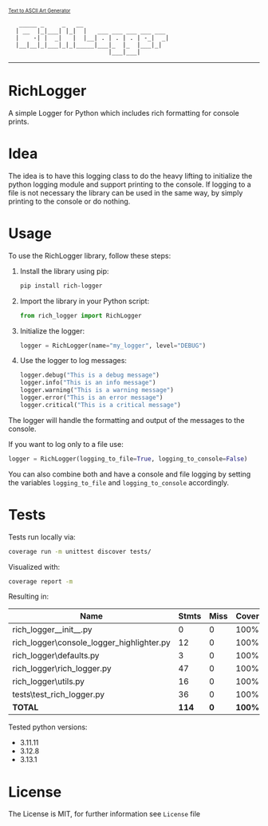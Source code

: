 <sub><sub> [Text to ASCII Art Generator](https://patorjk.com/software/taag/#p=display&c=bash&f=Rectangles&t=RichLogger)
</sub></sub>

```
   _____ _     _   __
  | __  |_|___| |_|  |   ___ ___ ___ ___ ___
  |    -| |  _|   |  |__| . | . | . | -_|  _|
  |__|__|_|___|_|_|_____|___|_  |_  |___|_|
                            |___|___|
```

---

# RichLogger

A simple Logger for Python which includes rich formatting for console prints.

# Idea

The idea is to have this logging class to do the heavy lifting to initialize the python logging module and support printing to the console.
If logging to a file is not necessary the library can be used in the same way, by simply printing to the console or do nothing.

# Usage

To use the RichLogger library, follow these steps:

1. Install the library using pip:

   ```bash
   pip install rich-logger
   ```

2. Import the library in your Python script:

   ```python
   from rich_logger import RichLogger
   ```

3. Initialize the logger:

   ```python
   logger = RichLogger(name="my_logger", level="DEBUG")
   ```

4. Use the logger to log messages:
   ```python
   logger.debug("This is a debug message")
   logger.info("This is an info message")
   logger.warning("This is a warning message")
   logger.error("This is an error message")
   logger.critical("This is a critical message")
   ```

The logger will handle the formatting and output of the messages to the console.

If you want to log only to a file use:

```python
logger = RichLogger(logging_to_file=True, logging_to_console=False)
```

You can also combine both and have a console and file logging by setting the variables `logging_to_file` and `logging_to_console` accordingly.

# Tests

Tests run locally via:

```bash
coverage run -m unittest discover tests/
```

Visualized with:

```bash
coverage report -m
```

Resulting in:

| Name                                      | Stmts   | Miss  | Cover    | Missing |
| ----------------------------------------- | ------- | ----- | -------- | ------- |
| rich_logger\_\_init\_\_.py                | 0       | 0     | 100%     |
| rich_logger\console_logger_highlighter.py | 12      | 0     | 100%     |
| rich_logger\defaults.py                   | 3       | 0     | 100%     |
| rich_logger\rich_logger.py                | 47      | 0     | 100%     |
| rich_logger\utils.py                      | 16      | 0     | 100%     |
| tests\test_rich_logger.py                 | 36      | 0     | 100%     |
| **TOTAL**                                 | **114** | **0** | **100%** |

Tested python versions:

- 3.11.11
- 3.12.8
- 3.13.1

# License

The License is MIT, for further information see `License` file
